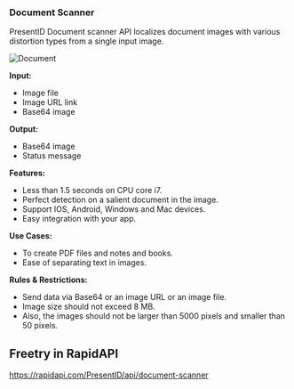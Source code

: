 ### Document Scanner
PresentID Document scanner API localizes document images with various distortion types from a single input image.

![Document](https://user-images.githubusercontent.com/63470748/119769067-a17dfa80-be6e-11eb-92e2-9f8fff62f202.png)


**Input:**
- Image file
- Image URL link
- Base64 image

**Output:**
- Base64 image
- Status message

**Features:**
- Less than 1.5 seconds on CPU core i7.
- Perfect detection on a salient document in the image.
- Support IOS, Android, Windows and Mac devices.
- Easy integration with your app.

**Use Cases:**
- To create PDF files and notes and books.
- Ease of separating text in images.

**Rules & Restrictions:**
- Send data via Base64 or an image URL or an image file.
- Image size should not exceed 8 MB.
- Also, the images should not be larger than 5000 pixels and smaller than 50 pixels.

## Freetry in RapidAPI
https://rapidapi.com/PresentID/api/document-scanner

